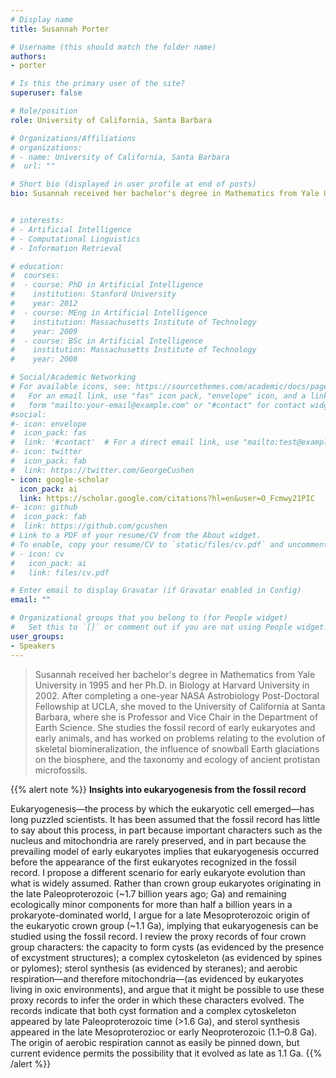 ```yaml
---
# Display name
title: Susannah Porter

# Username (this should match the folder name)
authors:
- porter

# Is this the primary user of the site?
superuser: false

# Role/position
role: University of California, Santa Barbara

# Organizations/Affiliations
# organizations:
# - name: University of California, Santa Barbara
#  url: ""

# Short bio (displayed in user profile at end of posts)
bio: Susannah received her bachelor's degree in Mathematics from Yale University in 1995 and her Ph.D. in Biology at Harvard University in 2002. After completing a one-year NASA Astrobiology Post-Doctoral Fellowship at UCLA, she moved to the University of California at Santa Barbara, where she is Professor and Vice Chair in the Department of Earth Science. She studies the fossil record of early eukaryotes and early animals, and has worked on problems relating to the evolution of skeletal biomineralization, the influence of snowball Earth glaciations on the biosphere, and the taxonomy and ecology of ancient protistan microfossils.


# interests:
# - Artificial Intelligence
# - Computational Linguistics
# - Information Retrieval

# education:
#  courses:
#  - course: PhD in Artificial Intelligence
#    institution: Stanford University
#    year: 2012
#  - course: MEng in Artificial Intelligence
#    institution: Massachusetts Institute of Technology
#    year: 2009
#  - course: BSc in Artificial Intelligence
#    institution: Massachusetts Institute of Technology
#    year: 2008

# Social/Academic Networking
# For available icons, see: https://sourcethemes.com/academic/docs/page-builder/#icons
#   For an email link, use "fas" icon pack, "envelope" icon, and a link in the
#   form "mailto:your-email@example.com" or "#contact" for contact widget.
#social:
#- icon: envelope
#  icon_pack: fas
#  link: '#contact'  # For a direct email link, use "mailto:test@example.org".
#- icon: twitter
#  icon_pack: fab
#  link: https://twitter.com/GeorgeCushen
- icon: google-scholar
  icon_pack: ai
  link: https://scholar.google.com/citations?hl=en&user=O_Fcmwy21PIC
#- icon: github
#  icon_pack: fab
#  link: https://github.com/gcushen
# Link to a PDF of your resume/CV from the About widget.
# To enable, copy your resume/CV to `static/files/cv.pdf` and uncomment the lines below.
# - icon: cv
#   icon_pack: ai
#   link: files/cv.pdf

# Enter email to display Gravatar (if Gravatar enabled in Config)
email: ""

# Organizational groups that you belong to (for People widget)
#   Set this to `[]` or comment out if you are not using People widget.
user_groups:
- Speakers
---
```


> Susannah received her bachelor's degree in Mathematics from Yale University in 1995 and her Ph.D. in Biology at Harvard University in 2002. After completing a one-year NASA Astrobiology Post-Doctoral Fellowship at UCLA, she moved to the University of California at Santa Barbara, where she is Professor and Vice Chair in the Department of Earth Science. She studies the fossil record of early eukaryotes and early animals, and has worked on problems relating to the evolution of skeletal biomineralization, the influence of snowball Earth glaciations on the biosphere, and the taxonomy and ecology of ancient protistan microfossils.

{{% alert note %}}
**Insights into eukaryogenesis from the fossil record**

Eukaryogenesis—the process by which the eukaryotic cell emerged—has long puzzled scientists. It has been assumed that the fossil record has little to say about this process, in part because important characters such as the nucleus and mitochondria are rarely preserved, and in part because the prevailing model of early eukaryotes implies that eukaryogenesis occurred before the appearance of the first eukaryotes recognized in the fossil record. I propose a different scenario for early eukaryote evolution than what is widely assumed. Rather than crown group eukaryotes originating in the late Paleoproterozoic (~1.7 billion years ago; Ga) and remaining ecologically minor components for more than half a billion years in a prokaryote-dominated world, I argue for a late Mesoproterozoic origin of the eukaryotic crown group (~1.1 Ga), implying that eukaryogenesis can be studied using the fossil record. I review the proxy records of four crown group characters: the capacity to form cysts (as evidenced by the presence of excystment structures); a complex cytoskeleton (as evidenced by spines or pylomes); sterol synthesis (as evidenced by steranes); and aerobic respiration—and therefore mitochondria—(as evidenced by eukaryotes living in oxic environments), and argue that it might be possible to use these proxy records to infer the order in which these characters evolved. The records indicate that both cyst formation and a complex cytoskeleton appeared by late Paleoproterozoic time (>1.6 Ga), and sterol synthesis appeared in the late Mesoproterozioc or early Neoproterozoic (1.1–0.8 Ga). The origin of aerobic respiration cannot as easily be pinned down, but current evidence permits the possibility that it evolved as late as 1.1 Ga.
{{% /alert %}}

